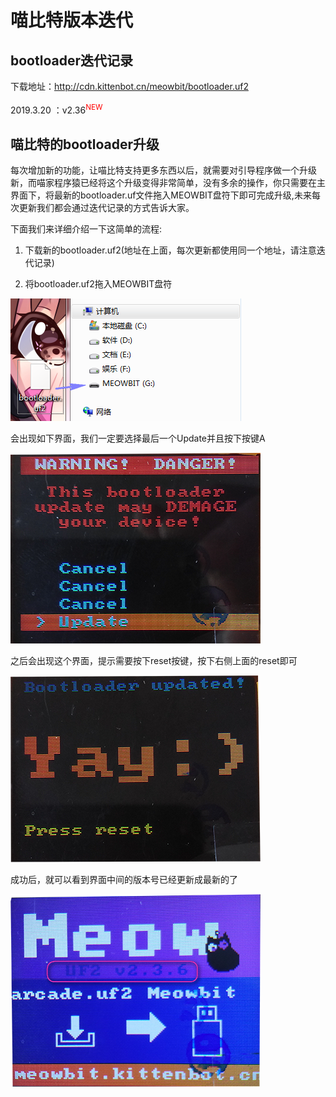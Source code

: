 # 喵比特版本迭代

## bootloader迭代记录

下载地址：http://cdn.kittenbot.cn/meowbit/bootloader.uf2

2019.3.20 ：v2.36<sup style="color:red">NEW<sup> 




## 喵比特的bootloader升级

每次增加新的功能，让喵比特支持更多东西以后，就需要对引导程序做一个升级新，而喵家程序猿已经将这个升级变得非常简单，没有多余的操作，你只需要在主界面下，将最新的bootloader.uf文件拖入MEOWBIT盘符下即可完成升级,未来每次更新我们都会通过迭代记录的方式告诉大家。

下面我们来详细介绍一下这简单的流程:

1. 下载新的bootloader.uf2(地址在上面，每次更新都使用同一个地址，请注意迭代记录)
 
2. 将bootloader.uf2拖入MEOWBIT盘符  

![](image/blup01.png)  

会出现如下界面，我们一定要选择最后一个Update并且按下按键A

![](image/blup02.png)  

之后会出现这个界面，提示需要按下reset按键，按下右侧上面的reset即可

![](image/blup04.png)   

成功后，就可以看到界面中间的版本号已经更新成最新的了

![](image/blup03.png)  

